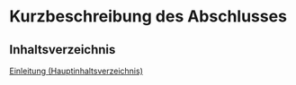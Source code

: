 # Kurzbeschreibung des Abschlusses



## Inhaltsverzeichnis

[Einleitung (Hauptinhaltsverzeichnis)](../Einleitung.md)
